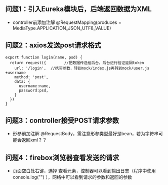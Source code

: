 ## 问题1：引入Eureka模块后，后端返回数据为XML
- controller前添加注解 @RequestMapping(produces = MediaType.APPLICATION_JSON_UTF8_VALUE)
## 问题2：axios发送post请求格式
```
export function login(name, psd) {
  return request({        //把数据传送给后台，后台进行验证返回token
    url: '/login',  //携带参数，转到mock/index.js再转到mock/user.js  +username
    method: 'post',
    data: {
      username:name,
      password:psd,
    }
  })
}
```
## 问题3：controller接受POST请求参数
- 形参前加注解  @RequestBody，需注意形参类型最好是bean，若为字符串可能会返回xml？？

## 问题4：firebox浏览器查看发送的请求
- 页面空白处右键，选择 查看元素，控制器可以看到输出日志（程序中使用console.log("") ），网络中可以看到请求的参数和返回的参数
